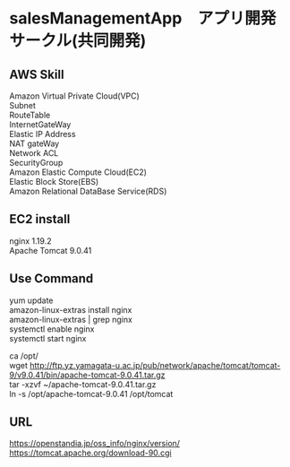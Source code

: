# salesManagementApp　アプリ開発サークル(共同開発)

## AWS Skill
Amazon Virtual Private Cloud(VPC)  
Subnet  
RouteTable  
InternetGateWay  
Elastic IP Address    
NAT gateWay  
Network ACL  
SecurityGroup  
Amazon Elastic Compute Cloud(EC2)  
Elastic Block Store(EBS)  
Amazon Relational DataBase Service(RDS)  

## EC2 install
nginx  1.19.2  
Apache Tomcat 9.0.41  

## Use Command 
yum update  
amazon-linux-extras install nginx  
amazon-linux-extras | grep nginx  
systemctl enable nginx  
systemctl start nginx  

ca /opt/  
wget http://ftp.yz.yamagata-u.ac.jp/pub/network/apache/tomcat/tomcat-9/v9.0.41/bin/apache-tomcat-9.0.41.tar.gz  
tar -xzvf ~/apache-tomcat-9.0.41.tar.gz  
ln -s /opt/apache-tomcat-9.0.41 /opt/tomcat  

## URL
https://openstandia.jp/oss_info/nginx/version/  
https://tomcat.apache.org/download-90.cgi  